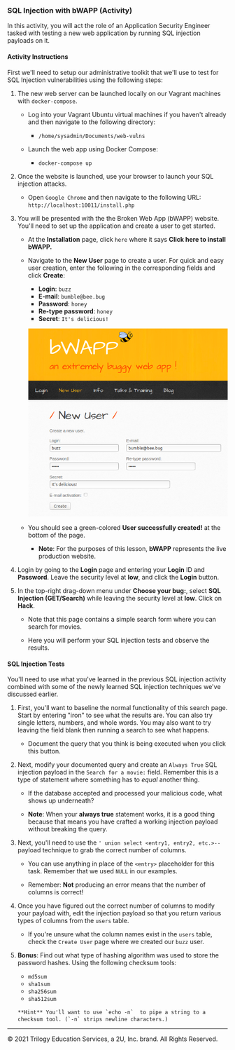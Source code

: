 ### SQL Injection with bWAPP (Activity)

In this activity, you will act the role of an Application Security Engineer tasked with testing a new web application by running SQL injection payloads on it.


#### Activity Instructions

First we'll need to setup our administrative toolkit that we'll use to test for SQL Injection vulnerabilities using the following steps:

1. The new web server can be launched locally on our Vagrant machines with `docker-compose`.

   - Log into your Vagrant Ubuntu virtual machines if you haven't already and then navigate to the following directory:

     - `/home/sysadmin/Documents/web-vulns`

   - Launch the web app using Docker Compose:

     - `docker-compose up`

2. Once the website is launched, use your browser to launch your SQL injection attacks.

   - Open `Google Chrome` and then navigate to the following URL: `http://localhost:10011/install.php`

3. You will be presented with the the Broken Web App (bWAPP) website. You'll need to set up the application and create a user to get started.

   - At the **Installation** page, click `here` where it says **Click here to install bWAPP.**

   - Navigate to the **New User** page to create a user. For quick and easy user creation, enter the following in the corresponding fields and click **Create**:

     - **Login**: `buzz`
     - **E-mail**: `bumble@bee.bug`
     - **Password**: `honey`
     - **Re-type password**: `honey`
     - **Secret**: `It's delicious!`

      ![Create User](./CreateUser.png)

   - You should see a green-colored **User successfully created!** at the bottom of the page.

     - **Note**: For the purposes of this lesson, **bWAPP** represents the live production website.

4. Login by going to the **Login** page and entering your **Login** ID and **Password**. Leave the security level at **low**, and click the **Login** button.

5. In the top-right drag-down menu under **Choose your bug:**, select **SQL Injection (GET/Search)** while leaving the security level at **low**. Click on **Hack**.

   - Note that this page contains a simple search form where you can search for movies.

   - Here you will perform your SQL injection tests and observe the results.

#### SQL Injection Tests

You'll need to use what you've learned in the previous SQL injection activity combined with some of the newly learned SQL injection techniques we've discussed earlier.

1. First, you'll want to baseline the normal functionality of this search page. Start by entering "iron" to see what the results are. You can also try single letters, numbers, and whole words. You may also want to try leaving the field blank then running a search to see what happens. 

   - Document the query that you think is being executed when you click this button.

2. Next, modify your documented query and create an `Always True` SQL injection payload in the `Search for a movie:` field. Remember this is a type of statement where something has to _equal_ another thing.

   - If the database accepted and processed your malicious code, what shows up underneath?

   - **Note**: When your **always true** statement works, it is a good thing because that means you have crafted a working injection payload without breaking the query.

3. Next, you'll need to use the `' union select <entry1, entry2, etc.>-- ` payload technique to grab the correct number of columns.

   - You can use anything in place of the `<entry>` placeholder for this task. Remember that we used `NULL` in our examples.

   - Remember: **Not** producing an error means that the number of columns is correct!

4. Once you have figured out the correct number of columns to modify your payload with, edit the injection payload so that you return various types of columns from the `users` table. 

   - If you're unsure what the column names exist in the `users` table, check the `Create User` page where we created our `buzz` user.

5. **Bonus**: Find out what type of hashing algorithm was used to store the password hashes. Using the following checksum tools:

      - `md5sum`
      - `sha1sum`
      - `sha256sum`
      - `sha512sum`

       **Hint** You'll want to use `echo -n`  to pipe a string to a checksum tool. (`-n` strips newline characters.)

___

© 2021 Trilogy Education Services, a 2U, Inc. brand. All Rights Reserved. 